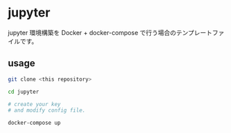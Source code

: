 # jupyter

jupyter 環境構築を Docker + docker-compose で行う場合のテンプレートファイルです。

## usage

```bash
git clone <this repository>
```

```bash
cd jupyter
```

```bash
# create your key
# and modify config file.
```

```bash
docker-compose up
```
